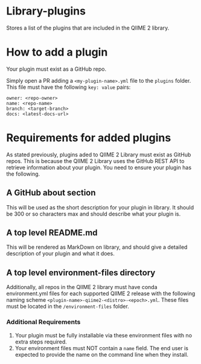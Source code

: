 # Library-plugins
Stores a list of the plugins that are included in the QIIME 2 library.

# How to add a plugin
Your plugin must exist as a GitHub repo.

Simply open a PR adding a `<my-plugin-name>.yml` file to the `plugins` folder. This file must have the following `key: value` pairs:

```
owner: <repo-owner>
name: <repo-name>
branch: <target-branch>
docs: <latest-docs-url>
```

# Requirements for added plugins

As stated previously, plugins aded to QIIME 2 Library must exist as GitHub repos. This is because the QIIME 2 Library uses the GitHub REST API to retrieve information about your plugin. You need to ensure your plugin has the following.

## A GitHub about section

This will be used as the short description for your plugin in library. It should be 300 or so characters max and should describe what your plugin is.

## A top level README.md

This will be rendered as MarkDown on library, and should give a detailed description of your plugin and what it does.

## A top level environment-files directory

Additionally, all repos in the QIIME 2 library must have conda environment.yml files for each supported QIIME 2 release with the following naming scheme `<plugin-name>-qiime2-<distro>-<epoch>.yml`. These files must be located in the `/environment-files` folder.

### Additional Requirements

1. Your plugin must be fully installable via these environment files with no extra steps required.
2. Your environment files must NOT contain a `name` field. The end user is expected to provide the name on the command line when they install.
